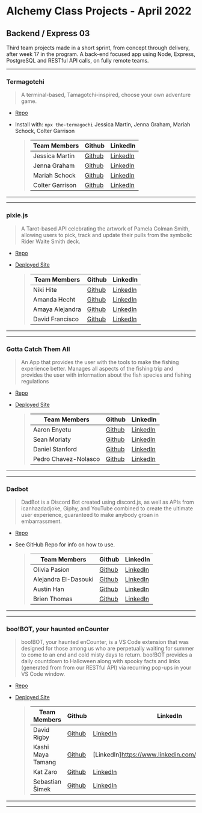 # Alchemy Class Projects - April 2022

## Backend / Express 03

Third team projects made in a short sprint, from concept through delivery, after week 17 in the program. A back-end focused app using Node, Express, PostgreSQL and RESTful API calls, on fully remote teams.

---

### Termagotchi

> A terminal-based, Tamagotchi-inspired, choose your own adventure game.

- [Repo](https://github.com/jenna-graham/Termagotchi)

- Install with: `npx the-termagochi`
  Jessica Martin, Jenna Graham, Mariah Schock, Colter Garrison
  > | Team Members    | Github                                       | LinkedIn                                                    |
  > | --------------- | -------------------------------------------- | ----------------------------------------------------------- |
  > | Jessica Martin  | [Github](https://github.com/Jmart5564)       | [LinkedIn](https://www.linkedin.com/in/jessica-martin5564/) |
  > | Jenna Graham    | [Github](https://github.com/jenna-graham)    | [LinkedIn](https://www.linkedin.com/in/jenna-lee-graham/)   |
  > | Mariah Schock   | [Github](https://github.com/mariahschock/)   | [LinkedIn](https://www.linkedin.com/in/mariah-schock/)      |
  > | Colter Garrison | [Github](https://github.com/Colter-Garrison) | [LinkedIn](https://www.linkedin.com/in/colter-garrison/)    |

---

---

### pixie.js

> A Tarot-based API celebrating the artwork of Pamela Colman Smith, allowing users to pick, track and update their pulls from the symbolic Rider Waite Smith deck.

- [Repo](https://github.com/Witch-Quips/pixie.js)

- [Deployed Site](https://pixie-tarot-api.herokuapp.com/)

  > | Team Members    | Github                                      | LinkedIn                                              |
  > | --------------- | ------------------------------------------- | ----------------------------------------------------- |
  > | Niki Hite       | [Github](https://github.com/nikihite)       | [LinkedIn](https://www.linkedin.com/in/nikihite)      |
  > | Amanda Hecht    | [Github](https://github.com/amanda-hecht89) | [LinkedIn](https://www.linkedin.com/in/amanda-hecht/) |
  > | Amaya Alejandra | [Github](https://github.com/amayamaya)      | [LinkedIn](https://www.linkedin.com/in/amayamaya/)    |
  > | David Francisco | [Github](https://github.com/dfrancisco26)   | [LinkedIn](https://www.linkedin.com/in/davidn0tdave/) |

---

---

### Gotta Catch Them All

> An App that provides the user with the tools to make the fishing experience better. Manages all aspects of the fishing trip and provides the user with information about the fish species and fishing regulations

- [Repo](https://github.com/Fisherman-API/Backend-fisherman)

- [Deployed Site](https://github.com/Fisherman-API/Backend-fisherman)

  > | Team Members         | Github                                    | LinkedIn                                                    |
  > | -------------------- | ----------------------------------------- | ----------------------------------------------------------- |
  > | Aaron Enyetu         | [Github](https://github.com/aaronEnyetu/) | [LinkedIn](https://www.linkedin.com/in/aaron-enyetu/)       |
  > | Sean Moriaty         | [Github](https://github.com/spmoriarty/)  | [LinkedIn](https://www.linkedin.com/in/seanmoriarty1)       |
  > | Daniel Stanford      | [Github](https://github.com/stanfdan000)  | [LinkedIn](https://www.linkedin.com/in/daniel-stanford/)    |
  > | Pedro Chavez-Nolasco | [Github](https://github.com/PCN23)        | [LinkedIn](https://www.linkedin.com/in/pedro-chaveznolasco) |

---

---

### Dadbot

> DadBot is a Discord Bot created using discord.js, as well as APIs from icanhazdadjoke, Giphy, and YouTube combined to create the ultimate user experience, guaranteed to make anybody groan in embarrassment.

- [Repo](https://github.com/alchemy-dad-bot/dad-bot)

- See GitHub Repo for info on how to use.

  > | Team Members         | Github                                     | LinkedIn                                                      |
  > | -------------------- | ------------------------------------------ | ------------------------------------------------------------- |
  > | Olivia Pasion        | [Github](https://github.com/Olivia-Pasion) | [LinkedIn](https://www.linkedin.com/in/olivia-pasion/)        |
  > | Alejandra El-Dasouki | [Github](https://github.com/Alejae1998)    | [LinkedIn](https://www.linkedin.com/in/alejandrael-dasouki)   |
  > | Austin Han           | [Github](https://github.com/austinbhan)    | [LinkedIn](https://www.linkedin.com/in/austin-han-740a69157/) |
  > | Brien Thomas         | [Github](https://github.com/briensthomas)  | [LinkedIn](https://www.linkedin.com/in/brien-thomas/)         |

---

---

### boo!BOT, your haunted enCounter

> boo!BOT, your haunted enCounter, is a VS Code extension that was designed for those among us who are perpetually waiting for summer to come to an end and cold misty days to return. boo!BOT provides a daily countdown to Halloween along with spooky facts and links (generated from from our RESTful API) via recurring pop-ups in your VS Code window.

- [Repo](https://github.com/orgs/boo-BOT-Team/repositories)

- [Deployed Site](https://boo-bot-server.herokuapp.com/)

  > | Team Members      | Github                                       | LinkedIn                                                 |
  > | ----------------- | -------------------------------------------- | -------------------------------------------------------- |
  > | David Rigby       | [Github](https://github.com/Rigby-David)     | [LinkedIn](https://www.linkedin.com/in/david-rigby2022/) |
  > | Kashi Maya Tamang | [Github](https://github.com/kashitamang)     | [LinkedIn]https://www.linkedin.com/in/kashitamang/()     |
  > | Kat Zaro          | [Github](https://github.com/kathrynzaro)     | [LinkedIn](https://www.linkedin.com/in/katzaro/)         |
  > | Sebastian Šimek   | [Github](https://github.com/Sebastian-Simek) | [LinkedIn](https://www.linkedin.com/in/sebastian-simek/) |

---

---
